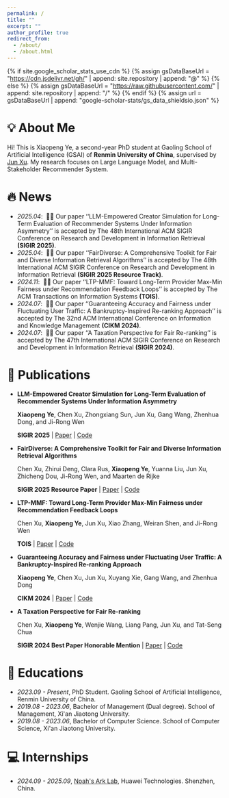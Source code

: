 ```yaml
---
permalink: /
title: ""
excerpt: ""
author_profile: true
redirect_from: 
  - /about/
  - /about.html
---
```


{% if site.google_scholar_stats_use_cdn %}
{% assign gsDataBaseUrl = "https://cdn.jsdelivr.net/gh/" | append: site.repository | append: "@" %}
{% else %}
{% assign gsDataBaseUrl = "https://raw.githubusercontent.com/" | append: site.repository | append: "/" %}
{% endif %}
{% assign url = gsDataBaseUrl | append: "google-scholar-stats/gs_data_shieldsio.json" %}

<span class='anchor' id='about-me'></span>

# 💡 About Me
Hi! This is Xiaopeng Ye, a second-year PhD student at Gaoling School of Artificial Intelligence (GSAI) of **Renmin University of China**, supervised by <a href="https://gsai.ruc.edu.cn/~junxu">Jun Xu</a>. My research focuses on Large Language Model, and Multi-Stakeholder Recommender System.



# 🔥 News
- *2025.04*: &nbsp;🎉🎉 Our paper ‘‘LLM-Empowered Creator Simulation for Long-Term Evaluation of Recommender Systems Under Information Asymmetry’’ is accepted by The 48th International ACM SIGIR Conference on Research and Development in Information Retrieval **(SIGIR 2025)**.
- *2025.04*: &nbsp;🎉🎉 Our paper ‘‘FairDiverse: A Comprehensive Toolkit for Fair and Diverse Information Retrieval Algorithms’’ is accepted by The 48th International ACM SIGIR Conference on Research and Development in Information Retrieval **(SIGIR 2025 Resource Track)**.
- *2024.11*: &nbsp;🎉🎉 Our paper ‘‘LTP-MMF: Toward Long-Term Provider Max-Min Fairness under Recommendation Feedback Loops’’ is accepted by The ACM Transactions on Information Systems **(TOIS)**.
- *2024.07*: &nbsp;🎉🎉 Our paper ‘‘Guaranteeing Accuracy and Fairness under Fluctuating User Traffic: A Bankruptcy-Inspired Re-ranking Approach’’ is accepted by The 32nd ACM International Conference on Information and Knowledge Management **(CIKM 2024)**.
- *2024.07*: &nbsp;🎉🎉 Our paper ‘‘A Taxation Perspective for Fair Re-ranking’’ is accepted by The 47th International ACM SIGIR Conference on Research and Development in Information Retrieval **(SIGIR 2024)**.

# 📝 Publications 

- **LLM-Empowered Creator Simulation for Long-Term Evaluation of Recommender Systems Under Information Asymmetry**

  **Xiaopeng Ye**, Chen Xu, Zhongxiang Sun, Jun Xu, Gang Wang, Zhenhua Dong, and Ji-Rong Wen

  **SIGIR 2025** \| [Paper](https://arxiv.org/abs/2502.07307) \| [Code](https://github.com/shawnye2000/CreAgent)

- **FairDiverse: A Comprehensive Toolkit for Fair and Diverse Information Retrieval Algorithms**

  Chen Xu, Zhirui Deng, Clara Rus, **Xiaopeng Ye**, Yuanna Liu, Jun Xu, Zhicheng Dou, Ji-Rong Wen, and Maarten de Rijke

  **SIGIR 2025 Resource Paper** \| [Paper](https://arxiv.org/abs/2502.11883) \| [Code](https://github.com/XuChen0427/FairDiverse)

- **LTP-MMF: Toward Long-Term Provider Max-Min Fairness under Recommendation Feedback Loops**

  Chen Xu, **Xiaopeng Ye**, Jun Xu, Xiao Zhang, Weiran Shen, and Ji-Rong Wen

  **TOIS** \| [Paper](https://dl.acm.org/doi/10.1145/3695867) \| [Code](https://github.com/XuChen0427/LTP-MMF)

- **Guaranteeing Accuracy and Fairness under Fluctuating User Traffic: A Bankruptcy-Inspired Re-ranking Approach**

  **Xiaopeng Ye**, Chen Xu, Jun Xu, Xuyang Xie, Gang Wang, and Zhenhua Dong

  **CIKM 2024** \| [Paper](https://dl.acm.org/doi/abs/10.1145/3627673.3679590) \| [Code](https://github.com/shawnye2000/BankFair)

- **A Taxation Perspective for Fair Re-ranking**

  Chen Xu, **Xiaopeng Ye**, Wenjie Wang, Liang Pang, Jun Xu, and Tat-Seng Chua

  **SIGIR 2024 Best Paper Honorable Mention** \| [Paper](https://dl.acm.org/doi/10.1145/3626772.3657766) \| [Code](https://github.com/XuChen0427/Tax-rank)



# 📖 Educations
- *2023.09 - Present*, PhD Student. Gaoling School of Artificial Intelligence, Renmin University of China.
- *2019.08 - 2023.06*, Bachelor of Management (Dual degree). School of Management, Xi'an Jiaotong University. 
- *2019.08 - 2023.06*, Bachelor of Computer Science. School of Computer Science, Xi'an Jiaotong University.



# 💻 Internships
- *2024.09 - 2025.09*, [Noah's Ark Lab](http://dev3.noahlab.com.hk/), Huawei Technologies. Shenzhen, China.
